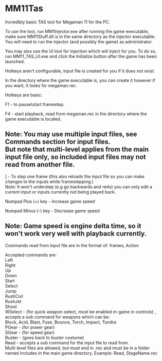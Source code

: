 # MM11Tas
Incredibly basic TAS tool for Megaman 11 for the PC.

To use the tool, run MM1Injector.exe after running the game executable, make sure MM11Stuff.dll is in the same directory as the injector executable. You will need to run the injector (and possibly the game) as administrator.

You may also use the UI tool for injection which will inject for you. To do so, run MM11_TAS_UI.exe and click the Initialize button after the game has been launched.

Hotkeys aren't configurable, input file is created for you if it does not exist.

In the directory where the game executable is, you can create it however if you want, it looks for megaman.rec.

Hotkeys are basic:

F1 - to pause\start framestep.

F4 - start playback, read from megaman.rec in the directory where the game executable is located.

Note: You may use multiple input files, see Commands section for input files.<br/>But note that multi-level applies from the main input file only, so included input files may not read from another file.
--------------------------------------------------------

] - To step one frame (this also reloads the input file so you can make changes to the inputs while framestepping.)<br/>
Note: It won't understep (e.g go backwards and redo) you can only edit a current input or inputs currently not being
      played back.

Numpad Plus (+) key - Increase game speed

Numpad Minus (-) key - Decrease game speed

Note: Game speed is engine delta time, so it won't work very well with playback currently. 
--------------------------------------------------------

Commands read from input file are in the format of:
   frames, Action
   
Accepted commands are: <br />
    Left <br />
    Right <br />
    Up <br />
    Down <br />
    Start <br />
    Select <br />
    Jump <br />
    RushCoil <br />
    RushJet <br />
    Shoot <br />
    WSelect -  (for quick weapon select, must be enabled in-game in controls) ,  <br />
            accepts a sub command for weapons which can be: <br />
            Block, Acid, Blast, Fuse, Bounce, Torch, Impact, Tundra <br />
    PGear - (for power gear) <br />
    SGear - (for speed gear) <br />
	Buster -  (goes back to buster costume) <br />
	Read - accepts a sub command for the input file to read from. <br />
	       Multi-level files are allowed, but must end in .rec and must be in a folder named  Includes in the main game directory. Example: Read, StageName.rec
	







